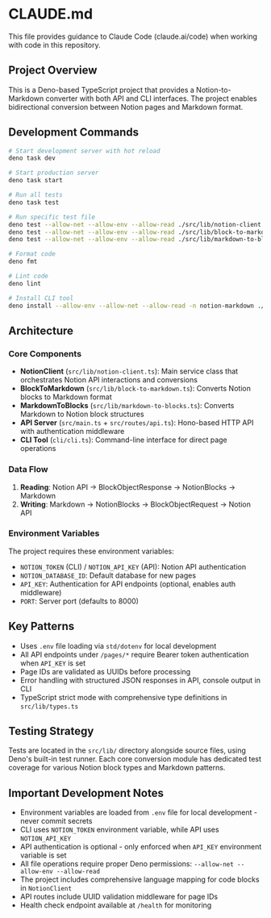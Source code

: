 # CLAUDE.md

This file provides guidance to Claude Code (claude.ai/code) when working with code in this repository.

## Project Overview

This is a Deno-based TypeScript project that provides a Notion-to-Markdown converter with both API and CLI interfaces. The project enables bidirectional conversion between Notion pages and Markdown format.

## Development Commands

```bash
# Start development server with hot reload
deno task dev

# Start production server
deno task start

# Run all tests
deno task test

# Run specific test file
deno test --allow-net --allow-env --allow-read ./src/lib/notion-client.test.ts
deno test --allow-net --allow-env --allow-read ./src/lib/block-to-markdown.test.ts
deno test --allow-net --allow-env --allow-read ./src/lib/markdown-to-blocks.test.ts

# Format code
deno fmt

# Lint code
deno lint

# Install CLI tool
deno install --allow-env --allow-net --allow-read -n notion-markdown ./cli/cli.ts
```

## Architecture

### Core Components

- **NotionClient** (`src/lib/notion-client.ts`): Main service class that orchestrates Notion API interactions and conversions
- **BlockToMarkdown** (`src/lib/block-to-markdown.ts`): Converts Notion blocks to Markdown format
- **MarkdownToBlocks** (`src/lib/markdown-to-blocks.ts`): Converts Markdown to Notion block structures
- **API Server** (`src/main.ts` + `src/routes/api.ts`): Hono-based HTTP API with authentication middleware
- **CLI Tool** (`cli/cli.ts`): Command-line interface for direct page operations

### Data Flow

1. **Reading**: Notion API → BlockObjectResponse → NotionBlocks → Markdown
2. **Writing**: Markdown → NotionBlocks → BlockObjectRequest → Notion API

### Environment Variables

The project requires these environment variables:

- `NOTION_TOKEN` (CLI) / `NOTION_API_KEY` (API): Notion API authentication
- `NOTION_DATABASE_ID`: Default database for new pages
- `API_KEY`: Authentication for API endpoints (optional, enables auth middleware)
- `PORT`: Server port (defaults to 8000)

## Key Patterns

- Uses `.env` file loading via `std/dotenv` for local development
- All API endpoints under `/pages/*` require Bearer token authentication when `API_KEY` is set
- Page IDs are validated as UUIDs before processing
- Error handling with structured JSON responses in API, console output in CLI
- TypeScript strict mode with comprehensive type definitions in `src/lib/types.ts`

## Testing Strategy

Tests are located in the `src/lib/` directory alongside source files, using Deno's built-in test runner. Each core conversion module has dedicated test coverage for various Notion block types and Markdown patterns.

## Important Development Notes

- Environment variables are loaded from `.env` file for local development - never commit secrets
- CLI uses `NOTION_TOKEN` environment variable, while API uses `NOTION_API_KEY`
- API authentication is optional - only enforced when `API_KEY` environment variable is set
- All file operations require proper Deno permissions: `--allow-net --allow-env --allow-read`
- The project includes comprehensive language mapping for code blocks in `NotionClient`
- API routes include UUID validation middleware for page IDs
- Health check endpoint available at `/health` for monitoring
